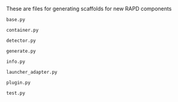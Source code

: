 These are files for generating scaffolds for new RAPD components

`base.py`

`container.py`

`detector.py`

`generate.py`

`info.py`

`launcher_adapter.py`

`plugin.py`

`test.py`
